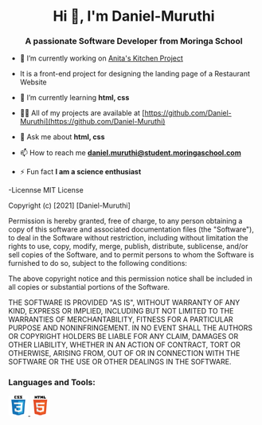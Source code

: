 <h1 align="center">Hi 👋, I'm Daniel-Muruthi</h1>
<h3 align="center">A passionate Software Developer from Moringa School</h3>

- 🔭 I’m currently working on [Anita's Kitchen Project]((https://choosealicense.com/licenses/mit/))
- It is a front-end project for designing the landing page of a Restaurant Website

- 🌱 I’m currently learning **html, css**

- 👨‍💻 All of my projects are available at [https://github.com/Daniel-Muruthi](https://github.com/Daniel-Muruthi)

- 💬 Ask me about **html, css**

- 📫 How to reach me **daniel.muruthi@student.moringaschool.com**

- ⚡ Fun fact **I am a science enthusiast**

-Licennse
MIT License

Copyright (c) [2021] [Daniel-Muruthi]

Permission is hereby granted, free of charge, to any person obtaining a copy
of this software and associated documentation files (the "Software"), to deal
in the Software without restriction, including without limitation the rights
to use, copy, modify, merge, publish, distribute, sublicense, and/or sell
copies of the Software, and to permit persons to whom the Software is
furnished to do so, subject to the following conditions:

The above copyright notice and this permission notice shall be included in all
copies or substantial portions of the Software.

THE SOFTWARE IS PROVIDED "AS IS", WITHOUT WARRANTY OF ANY KIND, EXPRESS OR
IMPLIED, INCLUDING BUT NOT LIMITED TO THE WARRANTIES OF MERCHANTABILITY,
FITNESS FOR A PARTICULAR PURPOSE AND NONINFRINGEMENT. IN NO EVENT SHALL THE
AUTHORS OR COPYRIGHT HOLDERS BE LIABLE FOR ANY CLAIM, DAMAGES OR OTHER
LIABILITY, WHETHER IN AN ACTION OF CONTRACT, TORT OR OTHERWISE, ARISING FROM,
OUT OF OR IN CONNECTION WITH THE SOFTWARE OR THE USE OR OTHER DEALINGS IN THE
SOFTWARE.
<h3 align="left">Languages and Tools:</h3>
<p align="left"> <a href="https://www.w3schools.com/css/" target="_blank"> <img src="https://raw.githubusercontent.com/devicons/devicon/master/icons/css3/css3-original-wordmark.svg" alt="css3" width="40" height="40"/> </a> <a href="https://www.w3.org/html/" target="_blank"> <img src="https://raw.githubusercontent.com/devicons/devicon/master/icons/html5/html5-original-wordmark.svg" alt="html5" width="40" height="40"/> </a> </p>

